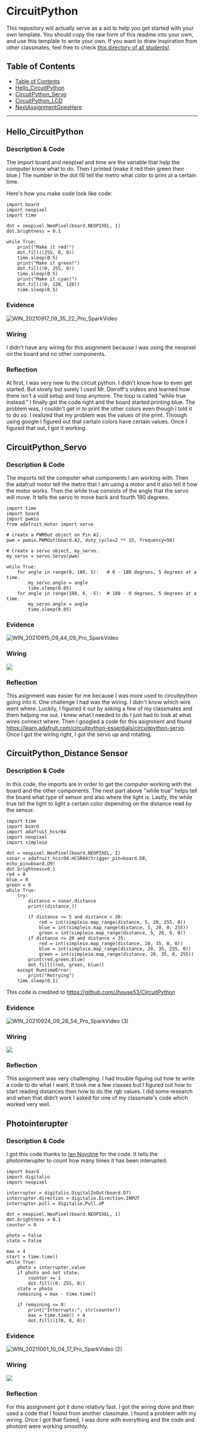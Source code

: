 # CircuitPython
This repository will actually serve as a aid to help you get started with your own template.  You should copy the raw form of this readme into your own, and use this template to write your own.  If you want to draw inspiration from other classmates, feel free to check [this directory of all students!](https://github.com/chssigma/Class_Accounts).
## Table of Contents
* [Table of Contents](#TableOfContents)
* [Hello_CircuitPython](#Hello_CircuitPython)
* [CircuitPython_Servo](#CircuitPython_Servo)
* [CircuitPython_LCD](#CircuitPython_LCD)
* [NextAssignmentGoesHere](#NextAssignment)
---

## Hello_CircuitPython

### Description & Code
The import board and neopixel and time are the variable that help the computer know what to do. Then I printed (make it red then green then blue.) The number in the dot fill tell the metro what color to print at a certain time.

Here's how you make code look like code:

```
import board
import neopixel
import time

dot = neopixel.NeoPixel(board.NEOPIXEL, 1)
dot.brightness = 0.1

while True:
    print("Make it red!")
    dot.fill((255, 0, 0))
    time.sleep(0.5)
    print("Make it green!")
    dot.fill((0, 255, 0))
    time.sleep(0.5)
    print("Make it cyan!")
    dot.fill((0, 128, 128))
    time.sleep(0.5)

```


### Evidence
![WIN_20210917_09_35_22_Pro_SparkVideo](https://user-images.githubusercontent.com/71342169/133791654-12184243-ffa3-44f9-a86e-33bec43fe039.gif)


### Wiring
I didn't have any wiring for this asignment because I was using the neopixel on the board and no other components.

### Reflection
At first, I was very new to the circuit python. I didn't know how to even get started. But slowly but surely I used Mr. Dieroff's videos and learned how there isn't a void setup and loop anymore. The loop is called "while true instead." I finally got the code right and the board started printing blue. The problem was, I couldn't get in to print the other colors even though I told it to do so. I realized that my problem was the values of the print. Through using google I figured out that certain colors have certain values. Once I figured that out, I got it working.




## CircuitPython_Servo

### Description & Code
The imports tell the computer what components I am working with. Then the adafruit motor tell the metro that I am using a motor and it also tell it how the motor works. Then the while true consists of the angle that the servo will move. It tells the servo to move back and fourth 180 degrees.
```
import time
import board
import pwmio
from adafruit_motor import servo

# create a PWMOut object on Pin A2.
pwm = pwmio.PWMOut(board.A2, duty_cycle=2 ** 15, frequency=50)

# Create a servo object, my_servo.
my_servo = servo.Servo(pwm)

while True:
    for angle in range(0, 180, 5):   # 0 - 180 degrees, 5 degrees at a time.
        my_servo.angle = angle
        time.sleep(0.05)
    for angle in range(180, 0, -5):  # 180 - 0 degrees, 5 degrees at a time.
        my_servo.angle = angle
        time.sleep(0.05)
```

### Evidence
![WIN_20210915_09_44_09_Pro_SparkVideo](https://user-images.githubusercontent.com/71342169/133789362-035773ec-70c5-427e-bfe7-5f5742c084d7.gif)

### Wiring
<img src="https://github.com/ayates67/CircuitPython/blob/main/media/tinker%20servo.PNG?raw=true">

### Reflection
This asignment was easier for me because I was more used to circuitpython going into it. One challenge I had was the wiring. I didn't know which wire went where. Luckily, I figuired it out by asking a few of my classmates and them helping me out. I knew what I needed to do I just had to look at what wires connect where. Then I googled a code for this asignment and found https://learn.adafruit.com/circuitpython-essentials/circuitpython-servo. Once I got the wiring right, I got the servo up and rotating.



## CircuitPython_Distance Sensor

### Description & Code
In this code, the imports are in order to get the computer working with the board and the other components. The next part above "while true" helps tell the board what type of sensor and also where the light is. Lastly, the while true tell the light to light a certain color depending on the distance read by the sensor.

```
import time
import board
import adafruit_hcsr04
import neopixel
import simpleio

dot = neopixel.NeoPixel(board.NEOPIXEL, 1)
sonar = adafruit_hcsr04.HCSR04(trigger_pin=board.D8, echo_pin=board.D9)
dot.brightness=0.1
red = 0
blue = 0
green = 0
while True:
    try:
        distance = sonar.distance
        print((distance,))

        if distance >= 5 and distance < 20:
            red = int(simpleio.map_range(distance, 5, 20, 255, 0))
            blue = int(simpleio.map_range(distance, 5, 20, 0, 255))
            green = int(simpleio.map_range(distance, 5, 20, 0, 0))
        if distance >= 20 and distance < 35:
            red = int(simpleio.map_range(distance, 20, 35, 0, 0))
            blue = int(simpleio.map_range(distance, 20, 35, 255, 0))
            green = int(simpleio.map_range(distance, 20, 35, 0, 255))
        print(red,green,blue)
        dot.fill((red, green, blue))
    except RuntimeError:
        print("Retrying")
    time.sleep(0.1)
```
This code is credited to https://github.com/Jhouse53/CircuitPython

### Evidence
![WIN_20210924_09_28_54_Pro_SparkVideo (3)](https://user-images.githubusercontent.com/71342169/134684129-689edc3b-d5b2-4c37-8561-a209d757047c.gif)

### Wiring
<img src="https://github.com/ayates67/CircuitPython/blob/main/media/tinker%20sensor.PNG?raw=true">

### Reflection
This asignment was very challenging. I had trouble figuing out how to write a code to do what I want. It took me a few classes but I figured out how to start reading distances then how to do the rgb values. I did some research and when that didn't work I asked for one of my classmate's code which worked very well.




## Photointerupter

### Description & Code
I got this code thanks to [Ian Novotne](https://github.com/inovotn04/CircuitPython/blob/main/Files/photointerrupterCode.py) for the code. It tells the photointerupter to count how many times it has been interupted.
```import time
import board
import digitalio
import neopixel

interrupter = digitalio.DigitalInOut(board.D7)
interrupter.direction = digitalio.Direction.INPUT
interrupter.pull = digitalio.Pull.UP

dot = neopixel.NeoPixel(board.NEOPIXEL, 1)
dot.brightness = 0.1
counter = 0

photo = False
state = False

max = 4
start = time.time()
while True:
    photo = interrupter.value
    if photo and not state:
        counter += 1
        dot.fill((0, 255, 0))
    state = photo
    remaining = max - time.time()

    if remaining <= 0:
        print("Interrupts:", str(counter))
        max = time.time() + 4
        dot.fill((170, 0, 0))

```

### Evidence
![WIN_20211001_10_04_17_Pro_SparkVideo (2)](https://user-images.githubusercontent.com/71342169/135634057-33e34ff7-cff9-4deb-94ec-dbae421d2d90.gif)

### Wiring
<img src="https://github.com/ayates67/CircuitPython/blob/main/media/photo%20int%20wiring.PNG?raw=true">

### Reflection
For this assignment got it done relativly fast. I got the wiring done and then used a code that I found from another classmate. I found a problem with my wiring. Once I got that fixeed, I was done with everything and the code and photoint were working smoothly.
